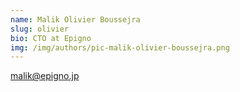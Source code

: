 ```yaml
---
name: Malik Olivier Boussejra
slug: olivier
bio: CTO at Epigno
img: /img/authors/pic-malik-olivier-boussejra.png
---
```


<a href="mailto:malik@epigno.jp" class="font-bold hover:underline">
  malik@epigno.jp
</a>
